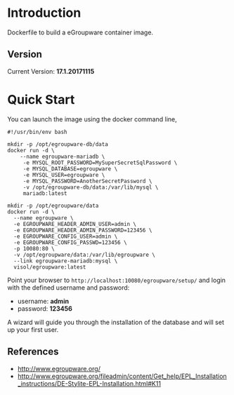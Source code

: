 # Introduction

Dockerfile to build a eGroupware container image.

## Version

Current Version: **17.1.20171115**

# Quick Start

You can launch the image using the docker command line,

```
#!/usr/bin/env bash

mkdir -p /opt/egroupware-db/data
docker run -d \
 	--name egroupware-mariadb \
	 -e MYSQL_ROOT_PASSWORD=MySuperSecretSqlPassword \
	 -e MYSQL_DATABASE=egroupware \
	 -e MYSQL_USER=egroupware \
	 -e MYSQL_PASSWORD=AnotherSecretPassword \
	 -v /opt/egroupware-db/data:/var/lib/mysql \
	 mariadb:latest

mkdir -p /opt/egroupware/data
docker run -d \
  --name egroupware \
  -e EGROUPWARE_HEADER_ADMIN_USER=admin \
  -e EGROUPWARE_HEADER_ADMIN_PASSWORD=123456 \
  -e EGROUPWARE_CONFIG_USER=admin \
  -e EGROUPWARE_CONFIG_PASSWD=123456 \
  -p 10080:80 \
  -v /opt/egroupware/data:/var/lib/egroupware \
  --link egroupware-mariadb:mysql \
  visol/egroupware:latest
```

Point your browser to `http://localhost:10080/egroupware/setup/` and login with the defined username and password:

* username: **admin**
* password: **123456**

A wizard will guide you through the installation of the database and will set up your first user.

## References
  * http://www.egroupware.org/
  * http://www.egroupware.org/fileadmin/content/Get_help/EPL_Installation_instructions/DE-Stylite-EPL-Installation.html#K11
